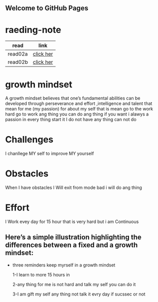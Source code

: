 ## Welcome to GitHub Pages


# raeding-note 

|   read     |   link       |
------------ | -------------
read02a| [click her](read02a.md)
read02b | [click her](read02b.md)


#  growth mindset 

 A growth mindset believes that one’s fundamental abilities can be developed through perseverance and effort ,intelligence and talent
 that mean for me (my passion)
 for about my self that is mean go to the work hard go to work ang thing you can do ang thing if you want i alawys a passion in every thing start it 
 I do not have any thing can not do 

# Challenges 

  I chanllege MY self to improve  MY yourself 

# Obstacles 


  When I have obstacles I Will exit from mode bad i will do ang thing 
# Effort



   I Work evey day for 15 hour that is very hard but i am Continuous

   ## Here’s a simple illustration highlighting the differences between a fixed and a growth mindset:


  * three reminders  keep myrself in a growth mindset 

    1-I learn to more 15 hours in 

    2-any thing for me is not hard and talk my self you can do it 

    3-I am gift my self any thing not talk it evry day if sucssec or not 


   
